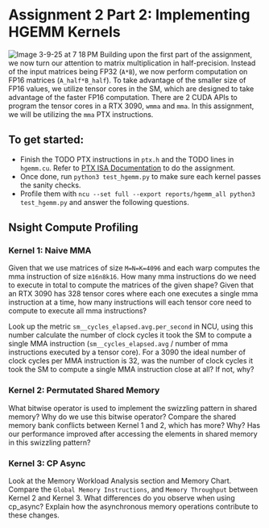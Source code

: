 # Assignment 2 Part 2: Implementing HGEMM Kernels
![Image 3-9-25 at 7 18 PM](https://github.com/user-attachments/assets/3f073ecf-fb7f-44e4-a0cc-18900870d03d)
Building upon the first part of the assignment, we now turn our attention to matrix multiplication in half-precision. Instead of the input matrices being FP32 (`A*B`), we now perform computation on FP16 matrices (`A_half*B_half`). To take advantage of the smaller size of FP16 values, we utilize tensor cores in the SM, which are designed to take advantage of the faster FP16 computation. There are 2 CUDA APIs to program the tensor cores in a RTX 3090, `wmma` and `mma`. In this assignment, we will be utilizing the `mma` PTX instructions. 

## To get started:
- Finish the TODO PTX instructions in `ptx.h` and the TODO lines in `hgemm.cu`. Refer to [PTX ISA Documentation](https://docs.nvidia.com/cuda/parallel-thread-execution/#instructions) to do the assignment.
- Once done, run `python3 test_hgemm.py` to make sure each kernel passes the sanity checks.
- Profile them with `ncu --set full --export reports/hgemm_all python3 test_hgemm.py` and answer the following questions.

## Nsight Compute Profiling
### Kernel 1: Naive MMA
Given that we use matrices of size `M=N=K=4096` and each warp computes the mma instruction of size `m16n8k16`. How many mma instructions do we need to execute in total to compute the matrices of the given shape? Given that an RTX 3090 has 328 tensor cores where each one executes a single mma instruction at a time, how many instructions will each tensor core need to compute to execute all mma instructions? 

Look up the metric `sm__cycles_elapsed.avg.per_second` in NCU, using this number calculate the number of clock cycles it took the SM to compute a single MMA instruction (`sm__cycles_elapsed.avg` / number of mma instructions executed by a tensor core). For a 3090 the ideal number of clock cycles per MMA instruction is 32, was the number of clock cycles it took the SM to compute a single MMA instruction close at all? If not, why?

### Kernel 2: Permutated Shared Memory
What bitwise operator is used to implement the swizzling pattern in shared memory? Why do we use this bitwise operator? Compare the shared memory bank conflicts between Kernel 1 and 2, which has more? Why? Has our performance improved after accessing the elements in shared memory in this swizzling pattern?

### Kernel 3: CP Async
Look at the Memory Workload Analysis section and Memory Chart. \
Compare the `Global Memory Instructions`, and `Memory Throughput` between Kernel 2 and Kernel 3. What differences do you observe when using cp_async? Explain how the asynchronous memory operations contribute to these changes.
